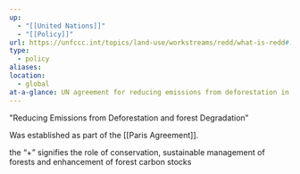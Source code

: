 ```yaml
---
up:
  - "[[United Nations]]"
  - "[[Policy]]"
url: https://unfccc.int/topics/land-use/workstreams/redd/what-is-redd#:~:text=REDD%2B%20primarily%20aims%20at%20the,it%20also%20recognizes%20subnational%20implementation.
type:
  - policy
aliases: 
location:
  - global
at-a-glance: UN agreement for reducing emissions from deforestation in developing countries
---
```


"Reducing Emissions from Deforestation and forest Degradation”

Was established as part of the [[Paris Agreement]].

the “+” signifies the role of conservation, sustainable management of forests and enhancement of forest carbon stocks

